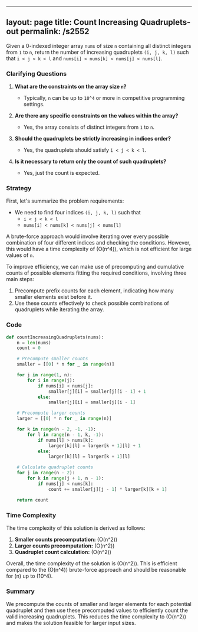 
---
layout: page
title:  Count Increasing Quadruplets-out
permalink: /s2552
---

Given a 0-indexed integer array `nums` of size `n` containing all distinct integers from `1` to `n`, return the number of increasing quadruplets `(i, j, k, l)` such that `i < j < k < l` and `nums[i] < nums[k] < nums[j] < nums[l]`.

### Clarifying Questions

1. **What are the constraints on the array size `n`?**
   - Typically, `n` can be up to `10^4` or more in competitive programming settings.

2. **Are there any specific constraints on the values within the array?**
   - Yes, the array consists of distinct integers from `1` to `n`.

3. **Should the quadruplets be strictly increasing in indices order?**
   - Yes, the quadruplets should satisfy `i < j < k < l`.

4. **Is it necessary to return only the count of such quadruplets?**
   - Yes, just the count is expected.

### Strategy

First, let's summarize the problem requirements:
- We need to find four indices `(i, j, k, l)` such that 
  - `i < j < k < l`
  - `nums[i] < nums[k] < nums[j] < nums[l]`

A brute-force approach would involve iterating over every possible combination of four different indices and checking the conditions. However, this would have a time complexity of \(O(n^4)\), which is not efficient for large values of `n`.

To improve efficiency, we can make use of precomputing and cumulative counts of possible elements fitting the required conditions, involving three main steps:
1. Precompute prefix counts for each element, indicating how many smaller elements exist before it.
2. Use these counts effectively to check possible combinations of quadruplets while iterating the array.

### Code

```python
def countIncreasingQuadruplets(nums):
    n = len(nums)
    count = 0

    # Precompute smaller counts
    smaller = [[0] * n for _ in range(n)]

    for j in range(1, n):
        for i in range(j):
            if nums[i] < nums[j]:
                smaller[j][i] = smaller[j][i - 1] + 1
            else:
                smaller[j][i] = smaller[j][i - 1]

    # Precompute larger counts
    larger = [[0] * n for _ in range(n)]

    for k in range(n - 2, -1, -1):
        for l in range(n - 1, k, -1):
            if nums[l] > nums[k]:
                larger[k][l] = larger[k + 1][l] + 1
            else:
                larger[k][l] = larger[k + 1][l]

    # Calculate quadruplet counts
    for j in range(n - 2):
        for k in range(j + 1, n - 1):
            if nums[j] < nums[k]:
                count += smaller[j][j - 1] * larger[k][k + 1]

    return count
```

### Time Complexity

The time complexity of this solution is derived as follows:
1. **Smaller counts precomputation:** \(O(n^2)\)
2. **Larger counts precomputation:** \(O(n^2)\)
3. **Quadruplet count calculation:** \(O(n^2)\)

Overall, the time complexity of the solution is \(O(n^2)\). This is efficient compared to the \(O(n^4)\) brute-force approach and should be reasonable for \(n\) up to \(10^4\).

### Summary

We precompute the counts of smaller and larger elements for each potential quadruplet and then use these precomputed values to efficiently count the valid increasing quadruplets. This reduces the time complexity to \(O(n^2)\) and makes the solution feasible for larger input sizes.